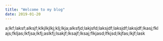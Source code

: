 ```yaml
---
title: "Welcome to my blog"
date: 2019-01-20
---
```


a;lkf;laksf;alksjf;klkjlkjlkj;klj;lkja;alksfjd;lakjsfd;laksjdf;laksjdf;laksjdf;lkasj;fklajs;fkljas;lkfjsa;lkfj;aslkfj;lsakjf;lksajf;lksaj;flkjasd;lfkjsd;lkjfas;lkjf;lask
